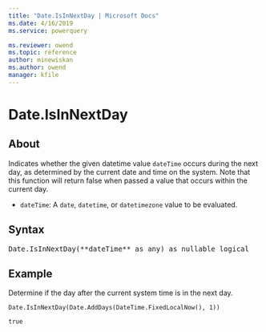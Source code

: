 ```yaml
---
title: "Date.IsInNextDay | Microsoft Docs"
ms.date: 4/16/2019
ms.service: powerquery

ms.reviewer: owend
ms.topic: reference
author: minewiskan
ms.author: owend
manager: kfile
---
```

# Date.IsInNextDay

## About

Indicates whether the given datetime value `dateTime` occurs during the next day, as determined by the current date and time on the system. Note that this function will return false when passed a value that occurs within the current day.

- `dateTime`: A `date`, `datetime`, or `datetimezone` value to be evaluated.

## Syntax

<pre>
Date.IsInNextDay(**dateTime** as any) as nullable logical
</pre>

## Example

Determine if the day after the current system time is in the next day.

```powerquery-m
Date.IsInNextDay(Date.AddDays(DateTime.FixedLocalNow(), 1))
```

`true`

